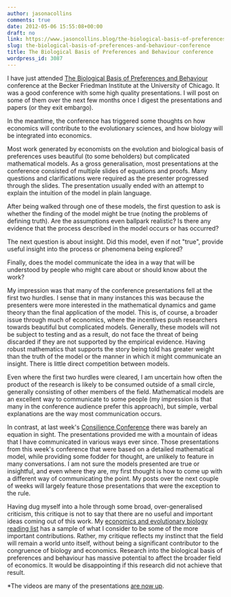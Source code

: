 ```yaml
---
author: jasonacollins
comments: true
date: 2012-05-06 15:55:08+00:00
draft: no
link: https://www.jasoncollins.blog/the-biological-basis-of-preferences-and-behaviour-conference/
slug: the-biological-basis-of-preferences-and-behaviour-conference
title: The Biological Basis of Preferences and Behaviour conference
wordpress_id: 3087
---
```


I have just attended [The Biological Basis of Preferences and Behaviour](http://bfi.uchicago.edu/events/biological-basis-preferences-and-behavior) conference at the Becker Friedman Institute at the University of Chicago. It was a good conference with some high quality presentations. I will post on some of them over the next few months once I digest the presentations and papers (or they exit embargo).

In the meantime, the conference has triggered some thoughts on how economics will contribute to the evolutionary sciences, and how biology will be integrated into economics.

Most work generated by economists on the evolution and biological basis of preferences uses beautiful (to some beholders) but complicated mathematical models. As a gross generalisation, most presentations at the conference consisted of multiple slides of equations and proofs. Many questions and clarifications were required as the presenter progressed through the slides. The presentation usually ended with an attempt to explain the intuition of the model in plain language.

After being walked through one of these models, the first question to ask is whether the finding of the model might be true (noting the problems of defining truth). Are the assumptions even ballpark realistic? Is there any evidence that the process described in the model occurs or has occurred?

The next question is about insight. Did this model, even if not "true", provide useful insight into the process or phenomena being explored?

Finally, does the model communicate the idea in a way that will be understood by people who might care about or should know about the work?

My impression was that many of the conference presentations fell at the first two hurdles. I sense that in many instances this was because the presenters were more interested in the mathematical dynamics and game theory than the final application of the model. This is, of course, a broader issue through much of economics, where the incentives push researchers towards beautiful but complicated models. Generally, these models will not be subject to testing and as a result, do not face the threat of being discarded if they are not supported by the empirical evidence. Having robust mathematics that supports the story being told has greater weight than the truth of the model or the manner in which it might communicate an insight. There is little direct competition between models.

Even where the first two hurdles were cleared, I am uncertain how often the product of the research is likely to be consumed outside of a small circle, generally consisting of other members of the field. Mathematical models are an excellent way to communicate to some people (my impression is that many in the conference audience prefer this approach), but simple, verbal explanations are the way most communication occurs.

In contrast, at last week's [Consilience Conference](https://www.jasoncollins.blog/consilience-conference-afterthoughts/) there was barely an equation in sight. The presentations provided me with a mountain of ideas that I have communicated in various ways ever since. Those presentations from this week's conference that were based on a detailed mathematical model, while providing some fodder for thought, are unlikely to feature in many conversations. I am not sure the models presented are true or insightful, and even where they are, my first thought is how to come up with a different way of communicating the point. My posts over the next couple of weeks will largely feature those presentations that were the exception to the rule.

Having dug myself into a hole through some broad, over-generalised criticism, this critique is not to say that there are no useful and important ideas coming out of this work. My [economics and evolutionary biology reading list](https://www.jasoncollins.blog/economics-and-evolutionary-biology-reading-list/) has a sample of what I consider to be some of the more important contributions. Rather, my critique reflects my instinct that the field will remain a world unto itself, without being a significant contributor to the congruence of biology and economics. Research into the biological basis of preferences and behaviour has massive potential to affect the broader field of economics. It would be disappointing if this research did not achieve that result.

*The videos are many of the presentations [are now up](https://www.jasoncollins.blog/videos-for-the-biological-basis-of-preferences-and-behavior-conference/).
